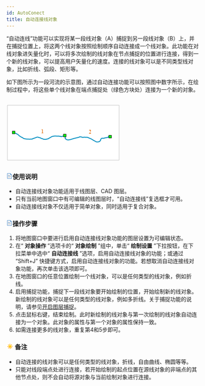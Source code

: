 ```yaml
---
id: AutoConect
title: 自动连接线对象
---
```

“自动连线”功能可以实现将某一段线对象（A）捕捉到另一段线对象（B）上，并在捕捉位置上，将这两个线对象按照绘制顺序自动连接成一个线对象。此功能在对线对象进矢量化时，可以将多次绘制的线对象在节点捕捉的位置进行连接，得到一个新的线对象，可以提高用户矢量化的速度。连接的线对象可以是不同类型线对象，比如折线、弧段、矩形等。

如下图所示为一段河流的示意图，通过自动连接功能可以按照图中数字所示，在绘制过程中，将这些单个线对象在端点捕捉处（绿色方块处）连接为一个新的对象。

![](img/autoline.png)  
---  

### ![](../../../img/read.gif)使用说明

* 自动连接线对象功能适用于线图层、CAD 图层。
* 只有当前地图窗口中有可编辑的线图层时，“自动连接线”复选框才可用。
* 自动连接线对象不仅适用于简单对象，同时适用于复合对象。

### ![](../../../img/read.gif)操作步骤

1. 将地图窗口中要进行启用自动连接线对象功能的图层设置为可编辑状态。
2. 在“ **对象操作** ”选项卡的“ **对象绘制** ”组中，单击“ **绘制设置** ”下拉按钮，在下拉菜单中选中“ **自动连接线** ”选项，启用自动连接线对象的功能；或通过 “Shift+J” 快捷键方式，启用自动连接线对象的功能。若想取消自动连接线对象功能，再次单击该选项即可。
3. 在地图窗口的任意位置绘制一个线对象，可以是任何类型的线对象，例如折线。
4. 启用捕捉功能，捕捉下一段线对象要开始绘制的位置，开始绘制新的线对象。新绘制的线对象可以是任何类型的线对象，例如多折线。关于捕捉功能的说明，请参见[开启图层捕捉](../Snapping/DTv2_Snappable.html)。
5. 点击鼠标右键，结束绘制。此时新绘制的线对象与第一次绘制的线对象自动连接为一个对象。此对象的属性与第一个对象的属性保持一致。
6. 如需连接更多的线对象，重复第4和5步即可。

### ![](../../../img/note.png)备注

* 自动连接的线对象可以是任何类型的线对象，折线，自由曲线、椭圆等等。
* 只能对线段端点处进行连接，若开始绘制的起点位置在源线对象的非端点的其他节点处，则不会自动将源对象与当前绘制对象进行连接。
